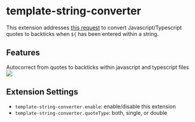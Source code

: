 # template-string-converter

This extension addresses [this request](https://github.com/microsoft/vscode/issues/56704) to convert Javascript/Typescript quotes to backticks when `${` has been entered within a string.

## Features

Autocorrect from quotes to backticks within javascript and typescript files
![](https://raw.githubusercontent.com/meganrogge/template-string-converter/src/demo/recording.gif)

## Extension Settings

* `template-string-converter.enable`: enable/disable this extension
* `template-string-converter.quoteType`: both, single, or double 
